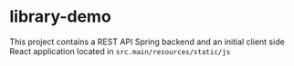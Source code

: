# library-demo
This project contains a REST API Spring backend and an initial client side React application located in `src.main/resources/static/js`
